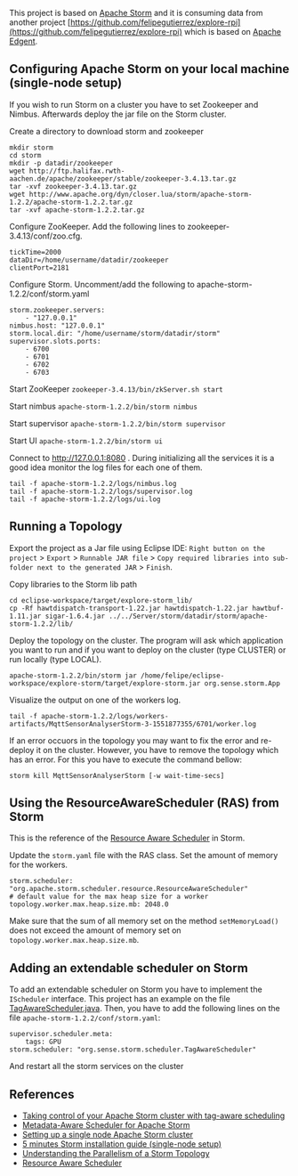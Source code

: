 This project is based on [Apache Storm](http://storm.apache.org/) and it is consuming data from another project [https://github.com/felipegutierrez/explore-rpi](https://github.com/felipegutierrez/explore-rpi) which is based on [Apache Edgent](http://edgent.apache.org/).


## Configuring Apache Storm on your local machine (single-node setup)

If you wish to run Storm on a cluster you have to set Zookeeper and Nimbus. Afterwards deploy the jar file on the Storm cluster.

Create a directory to download storm and zookeeper
```
mkdir storm
cd storm
mkdir -p datadir/zookeeper
wget http://ftp.halifax.rwth-aachen.de/apache/zookeeper/stable/zookeeper-3.4.13.tar.gz
tar -xvf zookeeper-3.4.13.tar.gz
wget http://www.apache.org/dyn/closer.lua/storm/apache-storm-1.2.2/apache-storm-1.2.2.tar.gz
tar -xvf apache-storm-1.2.2.tar.gz
```

Configure ZooKeeper. Add the following lines to zookeeper-3.4.13/conf/zoo.cfg.
```
tickTime=2000
dataDir=/home/username/datadir/zookeeper
clientPort=2181
```

Configure Storm. Uncomment/add the following to apache-storm-1.2.2/conf/storm.yaml
```
storm.zookeeper.servers:
    - "127.0.0.1"
nimbus.host: "127.0.0.1"
storm.local.dir: "/home/username/storm/datadir/storm"
supervisor.slots.ports:
    - 6700
    - 6701
    - 6702
    - 6703
```

Start ZooKeeper `zookeeper-3.4.13/bin/zkServer.sh start`

Start nimbus `apache-storm-1.2.2/bin/storm nimbus`

Start supervisor `apache-storm-1.2.2/bin/storm supervisor`

Start UI `apache-storm-1.2.2/bin/storm ui`

Connect to http://127.0.0.1:8080 . During initializing all the services it is a good idea monitor the log files for each one of them.
```
tail -f apache-storm-1.2.2/logs/nimbus.log
tail -f apache-storm-1.2.2/logs/supervisor.log
tail -f apache-storm-1.2.2/logs/ui.log
```

## Running a Topology

Export the project as a Jar file using Eclipse IDE: `Right button on the project` > `Export` > `Runnable JAR file` > `Copy required libraries into sub-folder next to the generated JAR` > `Finish`.

Copy libraries to the Storm lib path
```
cd eclipse-workspace/target/explore-storm_lib/
cp -Rf hawtdispatch-transport-1.22.jar hawtdispatch-1.22.jar hawtbuf-1.11.jar sigar-1.6.4.jar ../../Server/storm/datadir/storm/apache-storm-1.2.2/lib/
```
Deploy the topology on the cluster. The program will ask which application you want to run and if you want to deploy on the cluster (type CLUSTER) or run locally (type LOCAL).
```
apache-storm-1.2.2/bin/storm jar /home/felipe/eclipse-workspace/explore-storm/target/explore-storm.jar org.sense.storm.App
```
Visualize the output on one of the workers log.
```
tail -f apache-storm-1.2.2/logs/workers-artifacts/MqttSensorAnalyserStorm-3-1551877355/6701/worker.log
```

If an error occuors in the topology you may want to fix the error and re-deploy it on the cluster. However, you have to remove the topology which has an error. For this you have to execute the command bellow:
```
storm kill MqttSensorAnalyserStorm [-w wait-time-secs]
```

## Using the ResourceAwareScheduler (RAS) from Storm

This is the reference of the [Resource Aware Scheduler](http://storm.apache.org/releases/1.2.2/Resource_Aware_Scheduler_overview.html) in Storm.

Update the `storm.yaml` file with the RAS class. Set the amount of memory for the workers. 

```
storm.scheduler: "org.apache.storm.scheduler.resource.ResourceAwareScheduler"
# default value for the max heap size for a worker
topology.worker.max.heap.size.mb: 2048.0
```

Make sure that the sum of all memory set on the method `setMemoryLoad()` does not exceed the amount of memory set on `topology.worker.max.heap.size.mb`.

## Adding an extendable scheduler on Storm

To add an extendable scheduler on Storm you have to implement the `IScheduler` interface. This project has an example on the file [TagAwareScheduler.java](https://github.com/felipegutierrez/explore-storm/blob/master/src/main/java/org/sense/storm/scheduler/TagAwareScheduler.java). Then, you have to add the following lines on the file `apache-storm-1.2.2/conf/storm.yaml`:
```
supervisor.scheduler.meta:
    tags: GPU
storm.scheduler: "org.sense.storm.scheduler.TagAwareScheduler"
```
And restart all the storm services on the cluster





## References

- [Taking control of your Apache Storm cluster with tag-aware scheduling](https://inside.edited.com/taking-control-of-your-apache-storm-cluster-with-tag-aware-scheduling-b60aaaa5e37e)
- [Metadata-Aware Scheduler for Apache Storm](https://dcvan24.wordpress.com/2015/04/07/metadata-aware-custom-scheduler-in-storm/)
- [Setting up a single node Apache Storm cluster](https://medium.com/real-time-streaming/setting-up-a-single-node-apache-storm-cluster-3dda02add2e9)
- [5 minutes Storm installation guide (single-node setup)](https://vincenzogulisano.com/2015/07/30/5-minutes-storm-installation-guide-single-node-setup/)
- [Understanding the Parallelism of a Storm Topology](https://www.michael-noll.com/blog/2012/10/16/understanding-the-parallelism-of-a-storm-topology/)
- [Resource Aware Scheduler](http://storm.apache.org/releases/1.2.2/Resource_Aware_Scheduler_overview.html)




